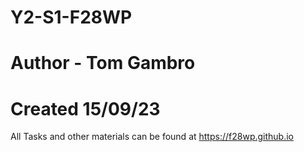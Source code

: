# Y2-S1-F28WP
# Author - Tom Gambro
# Created 15/09/23

All Tasks and other materials can be found at https://f28wp.github.io
